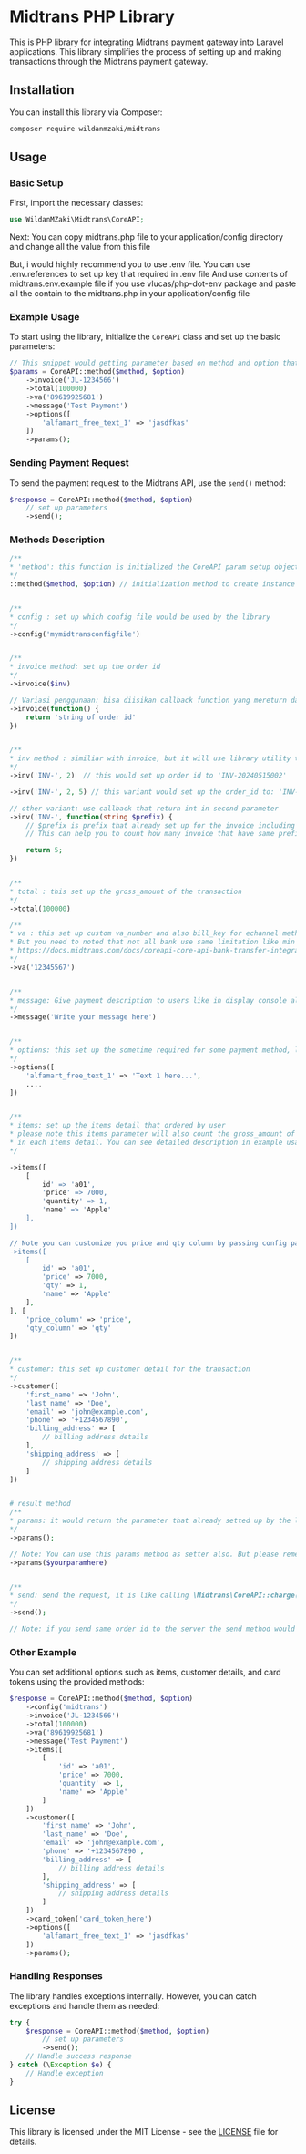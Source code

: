 # Midtrans PHP Library

This is PHP library for integrating Midtrans payment gateway into Laravel applications. This library simplifies the process of setting up and making transactions through the Midtrans payment gateway.

## Installation

You can install this library via Composer:

```bash
composer require wildanmzaki/midtrans
```

## Usage

### Basic Setup

First, import the necessary classes:

```php
use WildanMZaki\Midtrans\CoreAPI;
```

Next: You can copy midtrans.php file to your application/config directory and change all the value from this file

But, i would highly recommend you to use .env file. You can use .env.references to set up key that required in .env file
And use contents of midtrans.env.example file if you use vlucas/php-dot-env package and paste all the contain to the midtrans.php in your application/config file

### Example Usage

To start using the library, initialize the `CoreAPI` class and set up the basic parameters:

```php
// This snippet would getting parameter based on method and option that inputted to the 'method' function
$params = CoreAPI::method($method, $option)
    ->invoice('JL-1234566')
    ->total(100000)
    ->va('89619925681')
    ->message('Test Payment')
    ->options([
        'alfamart_free_text_1' => 'jasdfkas'
    ])
    ->params();
```

### Sending Payment Request

To send the payment request to the Midtrans API, use the `send()` method:

```php
$response = CoreAPI::method($method, $option)
    // set up parameters
    ->send();
```

### Methods Description

```php
/**
* 'method': this function is initialized the CoreAPI param setup object
*/
::method($method, $option) // initialization method to create instance of CoreAPI object statically


/**
* config : set up which config file would be used by the library
*/
->config('mymidtransconfigfile')


/**
* invoice method: set up the order id
*/
->invoice($inv)

// Variasi penggunaan: bisa diisikan callback function yang mereturn data dengan type string
->invoice(function() {
    return 'string of order id'
})


/**
* inv method : similiar with invoice, but it will use library utility to generate the invoice in format Prefix-Ymd000x
*/
->inv('INV-', 2)  // this would set up order id to 'INV-20240515002'

->inv('INV-', 2, 5) // this variant would set up the order_id to: 'INV-2024-051500001'  (The third parameter is digits it's mean how long the order id number would be set up)

// other variant: use callback that return int in second parameter
->inv('INV-', function(string $prefix) {
    // $prefix is prefix that already set up for the invoice including the date when the invoice generated.
    // This can help you to count how many invoice that have same prefix (get by like query)

    return 5;
})


/**
* total : this set up the gross_amount of the transaction
*/
->total(100000)

/**
* va : this set up custom va_number and also bill_key for echannel method
* But you need to noted that not all bank use same limitation like min length or max length for the length of this custom va number
* https://docs.midtrans.com/docs/coreapi-core-api-bank-transfer-integration
*/
->va('12345567')


/**
* message: Give payment description to users like in display console alfamart or indomaret
*/
->message('Write your message here')


/**
* options: this set up the sometime required for some payment method, like alfamart_free_text_1 in cstore : alfamart method
*/
->options([
    'alfamart_free_text_1' => 'Text 1 here...',
    ....
])


/**
* items: set up the items detail that ordered by user
* please note this items parameter will also count the gross_amount of the transaction by multiplying quantity and price property
* in each items detail. You can see detailed description in example usage below
*/

->items([
    [
        id' => 'a01',
        'price' => 7000,
        'quantity' => 1,
        'name' => 'Apple'
    ],
])

// Note you can customize you price and qty column by passing config parameter like below:
->items([
    [
        id' => 'a01',
        'price' => 7000,
        'qty' => 1,
        'name' => 'Apple'
    ],
], [
    'price_column' => 'price',
    'qty_column' => 'qty'
])


/**
* customer: this set up customer detail for the transaction
*/
->customer([
    'first_name' => 'John',
    'last_name' => 'Doe',
    'email' => 'john@example.com',
    'phone' => '+1234567890',
    'billing_address' => [
        // billing address details
    ],
    'shipping_address' => [
        // shipping address details
    ]
])


# result method
/**
* params: it would return the parameter that already setted up by the librar
*/
->params();

// Note: You can use this params method as setter also. But please remember that this method would replace all params created by library
->params($yourparamhere)


/**
* send: send the request, it is like calling \Midtrans\CoreAPI::charge($params) in the library automatically
*/
->send();

// Note: if you send same order id to the server the send method would catch error from midtrans and returning the status of the order id that is used previously


```

### Other Example

You can set additional options such as items, customer details, and card tokens using the provided methods:

```php
$response = CoreAPI::method($method, $option)
    ->config('midtrans')
    ->invoice('JL-1234566')
    ->total(100000)
    ->va('89619925681')
    ->message('Test Payment')
    ->items([
        [
            'id' => 'a01',
            'price' => 7000,
            'quantity' => 1,
            'name' => 'Apple'
        ]
    ])
    ->customer([
        'first_name' => 'John',
        'last_name' => 'Doe',
        'email' => 'john@example.com',
        'phone' => '+1234567890',
        'billing_address' => [
            // billing address details
        ],
        'shipping_address' => [
            // shipping address details
        ]
    ])
    ->card_token('card_token_here')
    ->options([
        'alfamart_free_text_1' => 'jasdfkas'
    ])
    ->params();
```

### Handling Responses

The library handles exceptions internally. However, you can catch exceptions and handle them as needed:

```php
try {
    $response = CoreAPI::method($method, $option)
        // set up parameters
        ->send();
    // Handle success response
} catch (\Exception $e) {
    // Handle exception
}
```

## License

This library is licensed under the MIT License - see the [LICENSE](LICENSE) file for details.
